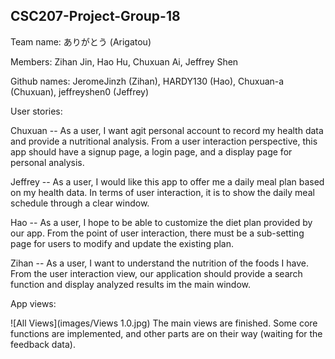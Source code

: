 ## CSC207-Project-Group-18
Team name: ありがとう (Arigatou)

Members: Zihan Jin, Hao Hu, Chuxuan Ai, Jeffrey Shen

Github names: JeromeJinzh (Zihan), HARDY130 (Hao), Chuxuan-a (Chuxuan), jeffreyshen0 (Jeffrey)

User stories:

Chuxuan -- As a user, I want agit  personal account to record my health data and provide a nutritional analysis. From a user interaction perspective, this app should have a signup page, a login page, and a display page for personal analysis.

Jeffrey -- As a user, I would like this app to offer me a daily meal plan based on my health data. In terms of user interaction, it is to show the daily meal schedule through a clear window.

Hao -- As a user, I hope to be able to customize the diet plan provided by our app. From the point of user interaction, there must be a sub-setting page for users to modify and update the existing plan.

Zihan -- As a user, I want to understand the nutrition of the foods I have. From the user interaction view, our application should provide a search function and display analyzed results im the main window.

App views:

![All Views](images/Views 1.0.jpg)
The main views are finished. Some core functions are implemented, and other parts are on their way (waiting for the feedback data).